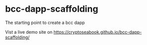 # bcc-dapp-scaffolding
The starting point to create a bcc dapp

Vist a live demo site on
https://cryptoseabook.github.io/bcc-dapp-scaffolding/
